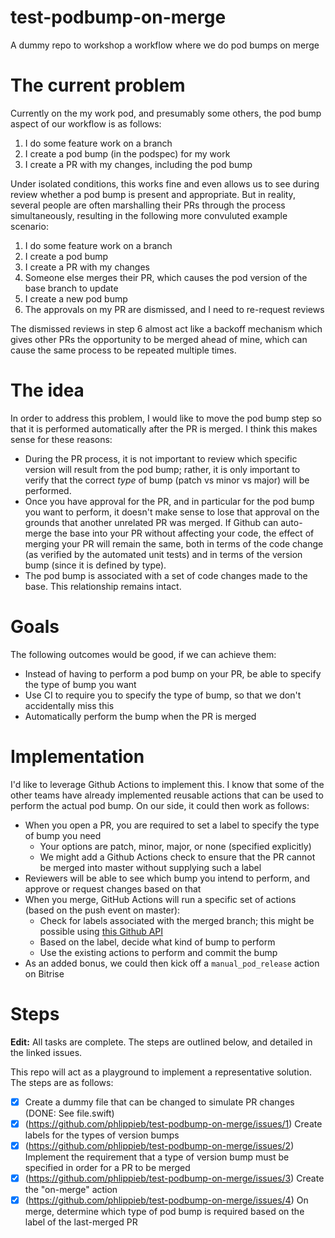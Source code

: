 # test-podbump-on-merge
A dummy repo to workshop a workflow where we do pod bumps on merge

# The current problem

Currently on the my work pod, and presumably some others, the pod bump aspect of our workflow is as follows:

1. I do some feature work on a branch
2. I create a pod bump (in the podspec) for my work
3. I create a PR with my changes, including the pod bump

Under isolated conditions, this works fine and even allows us to see during review whether a pod bump is present and appropriate. But in reality, several people are often marshalling their PRs through the process simultaneously, resulting in the following more convuluted example scenario:

1. I do some feature work on a branch
2. I create a pod bump
3. I create a PR with my changes
4. Someone else merges their PR, which causes the pod version of the base branch to update
5. I create a new pod bump
6. The approvals on my PR are dismissed, and I need to re-request reviews

The dismissed reviews in step 6 almost act like a backoff mechanism which gives other PRs the opportunity to be merged ahead of mine, which can cause the same process to be repeated multiple times.

# The idea

In order to address this problem, I would like to move the pod bump step so that it is performed automatically after the PR is merged. I think this makes sense for these reasons:

- During the PR process, it is not important to review which specific version will result from the pod bump; rather, it is only important to verify that the correct *type* of bump (patch vs minor vs major) will be performed.
- Once you have approval for the PR, and in particular for the pod bump you want to perform, it doesn't make sense to lose that approval on the grounds that another unrelated PR was merged. If Github can auto-merge the base into your PR without affecting your code, the effect of merging your PR will remain the same, both in terms of the code change (as verified by the automated unit tests) and in terms of the version bump (since it is defined by type).
- The pod bump is associated with a set of code changes made to the base. This relationship remains intact.

# Goals

The following outcomes would be good, if we can achieve them:

- Instead of having to perform a pod bump on your PR, be able to specify the type of bump you want
- Use CI to require you to specify the type of bump, so that we don't accidentally miss this
- Automatically perform the bump when the PR is merged
 
# Implementation

I'd like to leverage Github Actions to implement this. I know that some of the other teams have already implemented reusable actions that can be used to perform the actual pod bump. On our side, it could then work as follows:

- When you open a PR, you are required to set a label to specify the type of bump you need
  - Your options are patch, minor, major, or none (specified explicitly)
  - We might add a Github Actions check to ensure that the PR cannot be merged into master without supplying such a label
- Reviewers will be able to see which bump you intend to perform, and approve or request changes based on that
- When you merge, GitHub Actions will run a specific set of actions (based on the push event on master):
  - Check for labels associated with the merged branch; this might be possible using [this Github API](https://stackoverflow.com/questions/37345224/github-get-labels-of-pull-request-from-api)
  - Based on the label, decide what kind of bump to perform
  - Use the existing actions to perform and commit the bump
- As an added bonus, we could then kick off a `manual_pod_release` action on Bitrise

# Steps

**Edit:** All tasks are complete. The steps are outlined below, and detailed in the linked issues.

This repo will act as a playground to implement a representative solution. The steps are as follows:

- [x] Create a dummy file that can be changed to simulate PR changes (DONE: See file.swift)
- [x] (https://github.com/phlippieb/test-podbump-on-merge/issues/1) Create labels for the types of version bumps
- [x] (https://github.com/phlippieb/test-podbump-on-merge/issues/2) Implement the requirement that a type of version bump must be specified in order for a PR to be merged
- [x] (https://github.com/phlippieb/test-podbump-on-merge/issues/3) Create the "on-merge" action
- [x] (https://github.com/phlippieb/test-podbump-on-merge/issues/4) On merge, determine which type of pod bump is required based on the label of the last-merged PR
